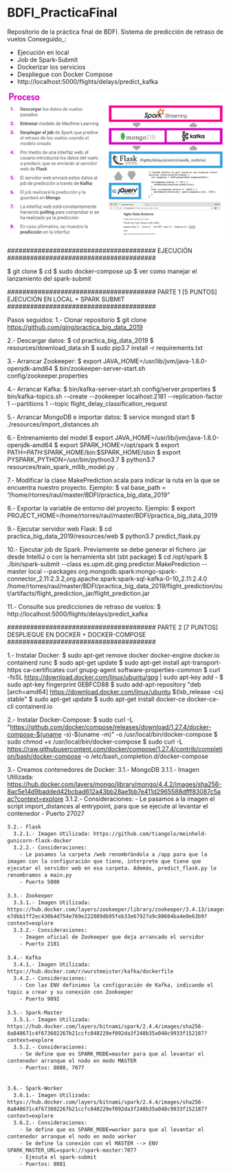 # BDFI_PracticaFinal
Repositorio de la práctica final de BDFI.
Sistema de predicción de retraso de vuelos
Conseguido_:
  - Ejecución en local
  - Job de Spark-Submit
  - Dockerizar los servicios
  - Despliegue con Docker Compose
  - http://localhost:5000/flights/delays/predict_kafka

![alt tag](https://github.com/RAULTG97/BDFI_PracticaFinal/blob/main/escenario.png)

#######################################
              EJECUCIÓN
#######################################

  $ git clone 
  $ cd 
  $ sudo docker-compose up
  $ ver como manejar el lanzamiento del spark-submit


#######################################
          PARTE 1 [5 PUNTOS]
   EJECUCIÓN EN LOCAL + SPARK SUBMIT
#######################################

Pasos seguidos:
  1.- Clonar repositorio
    $ git clone https://github.com/ging/practica_big_data_2019
    
  2.- Descargar datos:
    $ cd practica_big_data_2019
    $ resources/download_data.sh
    $ sudo pip3.7 install -r requirements.txt
   
  3.- Arrancar Zookeeper:
    $ export JAVA_HOME=/usr/lib/jvm/java-1.8.0-openjdk-amd64 
    $ bin/zookeeper-server-start.sh config/zookeeper.properties
  
  4.- Arrancar Kafka:
    $ bin/kafka-server-start.sh config/server.properties
    $ bin/kafka-topics.sh --create --zookeeper localhost:2181 --replication-factor 1 --partitions 1 --topic flight_delay_classification_request
  
  5.- Arrancar MongoDB e importar datos:
    $ service mongod start
    $ ./resources/import_distances.sh
    
  6.- Entrenamiento del model
    $ export JAVA_HOME=/usr/lib/jvm/java-1.8.0-openjdk-amd64
    $ export SPARK_HOME=/opt/spark
    $ export PATH=$PATH:$SPARK_HOME/bin:$SPARK_HOME/sbin
    $ export PYSPARK_PYTHON=/usr/bin/python3.7
    $ python3.7 resources/train_spark_mllib_model.py .
    
  7.- Modificar la clase MakePrediction.scala para indicar la ruta en la que se encuentra nuestro proyecto. Ejemplo:
    $ val base_path = “/home/rtorres/raul/master/BDFI/practica_big_data_2019”

  8.- Exportar la variable de entorno del proyecto. Ejemplo:
    $ export PROJECT_HOME=/home/rtorres/raul/master/BDFI/practica_big_data_2019
  
  9.- Ejecutar servidor web Flask:
    $ cd practica_big_data_2019/resources/web
    $ python3.7 predict_flask.py

  10.- Ejecutar job de Spark. Previamente se debe generar el fichero .jar desde IntelliJ o con la herramienta sbt (sbt package)
    $ cd /opt/spark
    $ ./bin/spark-submit --class es.upm.dit.ging.predictor.MakePrediction --master local --packages org.mongodb.spark:mongo-spark-connector_2.11:2.3.2,org.apache.spark:spark-sql-kafka-0-10_2.11:2.4.0 /home/rtorres/raul/master/BDFI/practica_big_data_2019/flight_prediction/out/artifacts/flight_prediction_jar/flight_prediction.jar

  11.- Consulte sus predicciones de retraso de vuelos:
    $ http://localhost:5000/flights/delays/predict_kafka
    

#######################################
          PARTE 2 [7 PUNTOS]
 DESPLIEGUE EN DOCKER + DOCKER-COMPOSE
#######################################

  1.- Instalar Docker:
    $ sudo apt-get remove docker docker-engine docker.io containerd runc
    $ sudo apt-get update
    $ sudo apt-get install apt-transport-https ca-certificates curl gnupg-agent software-properties-common
    $ curl -fsSL https://download.docker.com/linux/ubuntu/gpg | sudo apt-key add -
    $ sudo apt-key fingerprint 0EBFCD88
    $ sudo add-apt-repository "deb [arch=amd64] https://download.docker.com/linux/ubuntu $(lsb_release -cs) stable"
    $ sudo apt-get update
    $ sudo apt-get install docker-ce docker-ce-cli containerd.io
 
  2.- Instalar Docker-Compose:
    $ sudo curl -L "https://github.com/docker/compose/releases/download/1.27.4/docker-compose-$(uname -s)-$(uname -m)" -o /usr/local/bin/docker-compose
    $ sudo chmod +x /usr/local/bin/docker-compose
    $ sudo curl -L https://raw.githubusercontent.com/docker/compose/1.27.4/contrib/completion/bash/docker-compose -o /etc/bash_completion.d/docker-compose
    
  3.- Creamos contenedores de Docker:
    3.1.- MongoDB
      3.1.1.- Imagen Utilizada: https://hub.docker.com/layers/mongo/library/mongo/4.4.2/images/sha256-8ac5e14d9badded42bcbad612a43bb28ae1bb7e411d2965588dfff83087c5aac?context=explore
      3.1.2.- Consideraciones:
        - Le pasamos a la imagen el script import_distances al entrypoint, para que se ejecute al levantar el contenedor
        - Puerto 27027

    3.2.- Flask
      3.2.1.- Imagen Utilizada: https://github.com/tiangolo/meinheld-gunicorn-flask-docker
      3.2.2.- Consideraciones:
        - Le pasamos la carpeta /web renombŕándola a /app para que la imagen con la configuración que tiene, interprete que tiene que ejecutar el servidor web en esa carpeta. Además, predict_flask.py lo renombramos a main.py
        - Puerto 5000
     
    3.3.- Zookeeper
      3.3.1.- Imagen Utilizada: https://hub.docker.com/layers/zookeeper/library/zookeeper/3.4.13/images/sha256-e7dbb1ff2ec430b4d754e769e222809db95feb33e67927a9c80604ba4e0e63b9?context=explore
      3.3.2.- Consideraciones:
        - Imagen oficial de Zookeeper que deja arrancado el servidor
        - Puerto 2181
        
    3.4.- Kafka
      3.4.1.- Imagen Utilizada: https://hub.docker.com/r/wurstmeister/kafka/dockerfile
      3.4.2.- Consideraciones:
        - Con las ENV definimos la configuración de Kafka, indicando el topic a crear y su conexión con Zookeeper
        - Puerto 9092

    3.5.- Spark-Master
      3.5.1.- Imagen Utilizada: https://hub.docker.com/layers/bitnami/spark/2.4.4/images/sha256-8a848671c4f673602267b21ccfc848229ef092da3f248b35a048c9933f152187?context=explore
      3.5.2.- Consideraciones:
        - Se define que es SPARK_MODE=master para que al levantar el contenedor arranque el nodo en modo MASTER
        - Puertos: 8080, 7077
        
        
    3.6.- Spark-Worker
      3.6.1.- Imagen Utilizada: https://hub.docker.com/layers/bitnami/spark/2.4.4/images/sha256-8a848671c4f673602267b21ccfc848229ef092da3f248b35a048c9933f152187?context=explore
      3.6.2.- Consideraciones:
        - Se define que es SPARK_MODE=worker para que al levantar el contenedor arranque el nodo en modo worker
        - Se define la conexión con el MASTER --> ENV SPARK_MASTER_URL=spark://spark-master:7077
        - Ejecuta el spark-submit
        - Puertos: 8081
